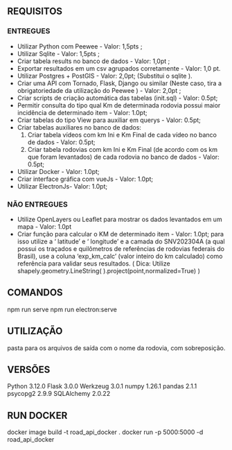 ## REQUISITOS

### ENTREGUES

- Utilizar Python com Peewee - Valor: 1,5pts ;
- Utilizar Sqlite - Valor: 1,5pts ;
- Criar tabela results no banco de dados - Valor: 1,0pt ;
- Exportar resultados em um csv agrupados corretamente - Valor: 1,0 pt.
- Utilizar Postgres + PostGIS - Valor: 2,0pt; (Substitui o sqlite ).
- Criar uma API com Tornado, Flask, Django ou similar (Neste caso, tira a obrigatoriedade da utilização do Peewee ) - Valor: 2,0pt ;
- Criar scripts de criação automática das tabelas (init.sql) - Valor: 0.5pt;
- Permitir consulta do tipo qual Km de determinada rodovia possui maior incidência de determinado item - Valor: 1.0pt;
- Criar tabelas do tipo View para auxiliar em querys - Valor: 0.5pt;
- Criar tabelas auxiliares no banco de dados:
    1. Criar tabela vídeos com km Ini e Km Final de cada vídeo no banco de dados - Valor: 0.5pt;
    2. Criar tabela rodovias com km Ini e Km Final (de acordo com os km que foram levantados) de cada rodovia no banco de dados - Valor: 0.5pt;
- Utilizar Docker - Valor: 1.0pt;
- Criar interface gráfica com vueJs - Valor: 1.0pt;
- Utilizar ElectronJs- Valor: 1.0pt;

### NÃO ENTREGUES

- Utilize OpenLayers ou Leaflet para mostrar os dados levantados em um mapa - Valor: 1.0pt
- Criar função para calcular o KM de determinado item - Valor: 1.0pt; para isso utilize a ‘ latitude’ e ‘ longitude’ e a camada do SNV202304A (a qual possui os traçados e quilômetros de referências de rodovias federais do Brasil), use a coluna ‘exp_km_calc’ (valor inteiro do km calculado) como referência para validar seus resultados. ( Dica: Utilize shapely.geometry.LineString( ).project(point,normalized=True) )

## COMANDOS

npm run serve
npm run electron:serve

## UTILIZAÇÃO 

pasta para os arquivos de saída com o nome da rodovia, com sobreposição. 

## VERSÕES

Python 3.12.0
Flask 3.0.0
Werkzeug 3.0.1
numpy 1.26.1
pandas 2.1.1
psycopg2 2.9.9
SQLAlchemy 2.0.22

## RUN DOCKER

docker image build -t road_api_docker .
docker run -p 5000:5000 -d road_api_docker